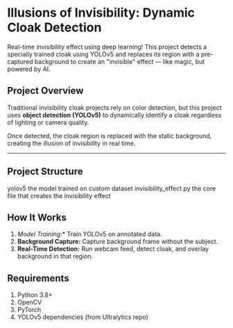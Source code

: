 #  Illusions of Invisibility: Dynamic Cloak Detection

Real-time invisibility effect using deep learning! This project detects a specially trained cloak using YOLOv5 and replaces its region with a pre-captured background to create an "invisible" effect — like magic, but powered by AI.


##  Project Overview

Traditional invisibility cloak projects rely on color detection, but this project uses **object detection (YOLOv5)** to dynamically identify a cloak regardless of lighting or camera quality.

Once detected, the cloak region is replaced with the static background, creating the illusion of invisibility in real time.

---

##  Project Structure

yolov5 the model trained on custom dataset
invisibility_effect.py    the core file that creates the invisibility effect


##  How It Works

1. *Model Training:** Train YOLOv5 on annotated data. 
2. **Background Capture:** Capture background frame without the subject.
3. **Real-Time Detection:** Run webcam feed, detect cloak, and overlay background in that region.


## Requirements

1. Python 3.8+
2. OpenCV
3. PyTorch
4. YOLOv5 dependencies (from Ultralytics repo)
